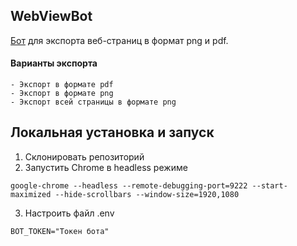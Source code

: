 ## WebViewBot 

[Бот](https://web_view_bot) для экспорта веб-страниц в формат png и pdf.

#### Варианты экспорта

    - Экспорт в формате pdf
    - Экспорт в формате png
    - Экспорт всей страницы в формате png



## Локальная установка и запуск
1. Склонировать репозиторий
2. Запустить Chrome в headless режиме

```
google-chrome --headless --remote-debugging-port=9222 --start-maximized --hide-scrollbars --window-size=1920,1080
```

3. Настроить файл .env

```
BOT_TOKEN="Токен бота"
```
